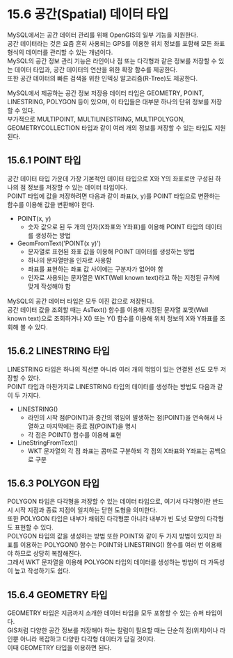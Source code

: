 # 15.6 공간(Spatial) 데이터 타입

MySQL에서는 공간 데이터 관리를 위해 OpenGIS의 일부 기능을 지원한다.  
공간 데이터라는 것은 요즘 흔히 사용되는 GPS를 이용한 위치 정보를 포함해 모든 좌표 형식의 데이터를 관리할 수 있는 개념이다.  
MySQL의 공간 정보 관리 기능은 라인이나 점 또는 다각형과 같은 정보를 저장할 수 있는 데이터 타입과, 공간 데이터의 연산을 위한 확장 함수를 제공한다.  
또한 공간 데이터의 빠른 검색을 위한 인덱싱 알고리즘(R-Tree)도 제공한다.

MySQL에서 제공하는 공간 정보 저장용 데이터 타입은 GEOMETRY, POINT, LINESTRING, POLYGON 등이 있으며, 이 타입들은 대부분 하나의 단위 정보를 저장할 수 있다.  
부가적으로 MULTIPOINT, MULTILINESTRING, MULTIPOLYGON, GEOMETRYCOLLECTION 타입과 같이 여러 개의 정보를 저장할 수 있는 타입도 지원된다.

## 15.6.1 POINT 타입

공간 데이터 타입 가운데 가장 기본적인 데이터 타입으로 X와 Y의 좌표로만 구성된 하나의 점 정보를 저장할 수 있는 데이터 타입이다.  
POINT 타입에 값을 저장하려면 다음과 같이 좌표(x, y)를 POINT 타입으로 변환하는 함수를 이용해 값을 변환해야 한다.

- POINT(x, y)
  - 숫자 값으로 된 두 개의 인자(X좌표와 Y좌표)를 이용해 POINT 타입의 데이터를 생성하는 방법
- GeomFromText('POINT(x y)')
  - 문자열로 표현된 좌표 값을 이용해 POINT 데이터를 생성하는 방법
  - 하나의 문자열만을 인자로 사용함
  - 좌표를 표현하는 좌표 값 사이에는 구분자가 없어야 함
  - 인자로 사용되는 문자열은 WKT(Well known text)라고 하는 지정된 규칙에 맞게 작성해야 함

MySQL의 공간 데이터 타입은 모두 이진 값으로 저장된다.  
공간 데이터 값을 조회할 때는 AsText() 함수를 이용해 지정된 문자열 포맷(Well known text)으로 조회하거나 X() 또는 Y() 함수를 이용해 위치 정보의 X와 Y좌표를 조회해 볼 수 있다.

## 15.6.2 LINESTRING 타입

LINESTRING 타입은 하나의 직선뿐 아니라 여러 개의 꺾임이 있는 연결된 선도 모두 저장할 수 있다.  
POINT 타입과 마찬가지로 LINESTRING 타입의 데이터를 생성하는 방법도 다음과 같이 두 가지다.

- LINESTRING()
  - 라인의 시작 점(POINT)과 중간의 꺾임이 발생하는 점(POINT)을 연속해서 나열하고 마지막에는 종료 점(POINT)을 명시
  - 각 점은 POINT() 함수를 이용해 표현
- LineStringFromText()
  - WKT 문자열의 각 점 좌표는 콤마로 구분하되 각 점의 X좌표와 Y좌표는 공백으로 구분

## 15.6.3 POLYGON 타입

POLYGON 타입은 다각형을 저장할 수 있는 데이터 타입으로, 여기서 다각형이란 반드시 시작 지점과 종료 지점이 일치하는 닫힌 도형을 의미한다.  
또한 POLYGON 타입은 내부가 채워진 다각형뿐 아니라 내부가 빈 도넛 모양의 다각형도 표현할 수 있다.  
POLYGON 타입의 값을 생성하는 방법 또한 POINT와 같이 두 가지 방법이 있지만 좌표를 이용하는 POLYGON() 함수는 POINT와 LINESTRING() 함수를 여러 번 이용해야 하므로 상당히 복잡해진다.  
그래서 WKT 문자열을 이용해 POLYGON 타입의 데이터를 생성하는 방법이 더 가독성이 높고 작성하기도 쉽다.

## 15.6.4 GEOMETRY 타입

GEOMETRY 타입은 지금까지 소개한 데이터 타입을 모두 포함할 수 있는 슈퍼 타입이다.  
GIS처럼 다양한 공간 정보를 저장해야 하는 칼럼이 필요할 때는 단순히 점(위치)이나 라인뿐 아니라 복잡하고 다양한 다각형 데이터가 담길 것이다.  
이때 GEOMETRY 타입을 이용하면 된다.
